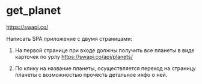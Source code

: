 # get_planet
https://swapi.co/

Написать SPA приложение с двумя страницами:

1) На первой странице при входе должны получить все планеты в виде карточек по урлу https://swapi.co/api/planets/

2) По клику на название планеты, осуществляется переход на страницу планеты с возможностью прочесть детальное инфо о ней.
